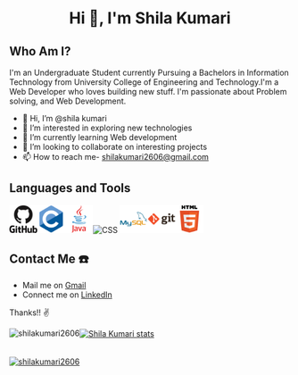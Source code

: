<h1 align="center">Hi 👋, I'm Shila Kumari</h1>




## Who Am I?

I'm an Undergraduate Student currently Pursuing a Bachelors in Information Technology from University College of Engineering and Technology.I'm a Web Developer who loves building new stuff. I'm passionate about Problem solving, and Web Development.

- 👋 Hi, I’m @shila kumari
- 👀 I’m interested in exploring new technologies
- 🌱 I’m currently learning Web development
- 💞️ I’m looking to collaborate on interesting projects
- 📫 How to reach me- shilakumari2606@gmail.com




## Languages and Tools  

<img src="https://github.com/devicons/devicon/blob/master/icons/github/github-original-wordmark.svg" alt="github" width="50" height="50"/><img src="https://github.com/devicons/devicon/blob/master/icons/C/C-original.svg" alt="C" width="50" height="50"/><img src="https://github.com/devicons/devicon/blob/master/icons/java/java-original-wordmark.svg" alt="java" width="50" height="50"/><img src="https://www.vectorlogo.zone/logos/CSS/CSS-icon.svg" alt="CSS" width="40" height="40"/> <img src="https://github.com/devicons/devicon/blob/master/icons/mysql/mysql-original-wordmark.svg" alt="mySql" width="50" height="50"/><img src="https://github.com/devicons/devicon/blob/master/icons/git/git-original-wordmark.svg" alt="git" width="50" height="50"/><img src="https://github.com/devicons/devicon/blob/master/icons/html5/html5-original-wordmark.svg" alt="html5" width="50" height="50"/>






## Contact Me ☎️

* Mail me on [Gmail](shilakumari2606@gmail.com) 
* Connect me on [LinkedIn](https://www.linkedin.com/in/shila-kumari-6068901b2/)


Thanks!! ✌️

<!--
<a href=https://github-readme-stats.vercel.app">
-->
  <img align="left" src="https://github-readme-stats.vercel.app/api/top-langs/?username=shilakumari2606&layout=compact" alt="shilakumari2606" />
 </a>


<a href="https://github.com/shilakumari2606/github-readme-stats">
  <img align="center" src="https://github-readme-stats.vercel.app/api?username=shilakumari2606&show_icons=true&theme=radical&count_private=true" alt="Shila Kumari stats" />
</a>
<br />
<br />

<p align="center">

<a href="https://www.linkedin.com/in/shila-kumari-6068901b2/" target="blank"><img align="center" src="https://cdn.jsdelivr.net/npm/simple-icons@3.0.1/icons/linkedin.svg" alt="shilakumari2606" height="30" width="30" /></a>



</a>
</p>
